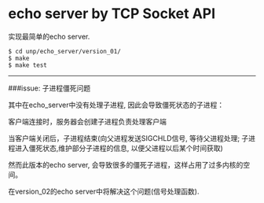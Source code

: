 echo server by TCP Socket API
====

实现最简单的echo server.

    $ cd unp/echo_server/version_01/
    $ make
    $ make test

----

###issue: 子进程僵死问题

其中在echo_server中没有处理子进程, 因此会导致僵死状态的子进程：

客户端连接时，服务器会创建子进程负责处理客户端

当客户端关闭后，子进程结束(向父进程发送SIGCHLD信号, 等待父进程处理; 子进程进入僵死状态,维护部分子进程的信息, 以便父进程以后某个时间获取)

然而此版本的echo server, 会导致很多的僵死子进程，这样占用了过多内核的空间。

在version_02的echo server中将解决这个问题(信号处理函数).
